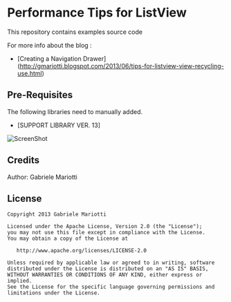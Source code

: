# Performance Tips for ListView

This repository contains examples source code

For more info about the blog : 
* [Creating a Navigation Drawer] (http://gmariotti.blogspot.com/2013/06/tips-for-listview-view-recycling-use.html)

## Pre-Requisites

The following libraries need to manually added.

 * [SUPPORT LIBRARY VER. 13]
 
 
![ScreenShot](https://github.com/gabrielemariotti/androiddev/raw/master/ListViewPerformance/View.gif)

Credits
-------

Author: Gabriele Mariotti

License
-------

    Copyright 2013 Gabriele Mariotti

    Licensed under the Apache License, Version 2.0 (the "License");
    you may not use this file except in compliance with the License.
    You may obtain a copy of the License at

       http://www.apache.org/licenses/LICENSE-2.0

    Unless required by applicable law or agreed to in writing, software
    distributed under the License is distributed on an "AS IS" BASIS,
    WITHOUT WARRANTIES OR CONDITIONS OF ANY KIND, either express or implied.
    See the License for the specific language governing permissions and
    limitations under the License.
    
